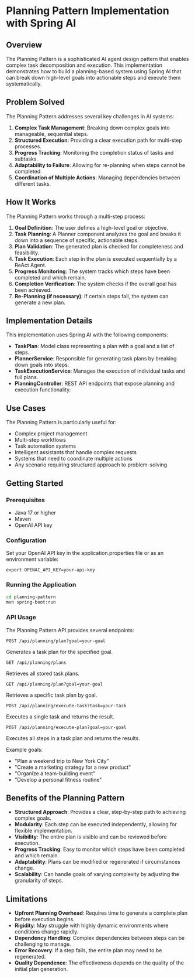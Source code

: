 # Planning Pattern Implementation with Spring AI

## Overview

The Planning Pattern is a sophisticated AI agent design pattern that enables complex task decomposition and execution. This implementation demonstrates how to build a planning-based system using Spring AI that can break down high-level goals into actionable steps and execute them systematically.

## Problem Solved

The Planning Pattern addresses several key challenges in AI systems:

1. **Complex Task Management**: Breaking down complex goals into manageable, sequential steps.
2. **Structured Execution**: Providing a clear execution path for multi-step processes.
3. **Progress Tracking**: Monitoring the completion status of tasks and subtasks.
4. **Adaptability to Failure**: Allowing for re-planning when steps cannot be completed.
5. **Coordination of Multiple Actions**: Managing dependencies between different tasks.

## How It Works

The Planning Pattern works through a multi-step process:

1. **Goal Definition**: The user defines a high-level goal or objective.
2. **Task Planning**: A Planner component analyzes the goal and breaks it down into a sequence of specific, actionable steps.
3. **Plan Validation**: The generated plan is checked for completeness and feasibility.
4. **Task Execution**: Each step in the plan is executed sequentially by a ReAct Agent.
5. **Progress Monitoring**: The system tracks which steps have been completed and which remain.
6. **Completion Verification**: The system checks if the overall goal has been achieved.
7. **Re-Planning (if necessary)**: If certain steps fail, the system can generate a new plan.

## Implementation Details

This implementation uses Spring AI with the following components:

- **TaskPlan**: Model class representing a plan with a goal and a list of steps.
- **PlannerService**: Responsible for generating task plans by breaking down goals into steps.
- **TaskExecutionService**: Manages the execution of individual tasks and full plans.
- **PlanningController**: REST API endpoints that expose planning and execution functionality.

## Use Cases

The Planning Pattern is particularly useful for:

- Complex project management
- Multi-step workflows
- Task automation systems
- Intelligent assistants that handle complex requests
- Systems that need to coordinate multiple actions
- Any scenario requiring structured approach to problem-solving

## Getting Started

### Prerequisites

- Java 17 or higher
- Maven
- OpenAI API key

### Configuration

Set your OpenAI API key in the application.properties file or as an environment variable:

```
export OPENAI_API_KEY=your-api-key
```

### Running the Application

```bash
cd planning-pattern
mvn spring-boot:run
```

### API Usage

The Planning Pattern API provides several endpoints:

```
POST /api/planning/plan?goal=your-goal
```
Generates a task plan for the specified goal.

```
GET /api/planning/plans
```
Retrieves all stored task plans.

```
GET /api/planning/plan?goal=your-goal
```
Retrieves a specific task plan by goal.

```
POST /api/planning/execute-task?task=your-task
```
Executes a single task and returns the result.

```
POST /api/planning/execute-plan?goal=your-goal
```
Executes all steps in a task plan and returns the results.

Example goals:
- "Plan a weekend trip to New York City"
- "Create a marketing strategy for a new product"
- "Organize a team-building event"
- "Develop a personal fitness routine"

## Benefits of the Planning Pattern

- **Structured Approach**: Provides a clear, step-by-step path to achieving complex goals.
- **Modularity**: Each step can be executed independently, allowing for flexible implementation.
- **Visibility**: The entire plan is visible and can be reviewed before execution.
- **Progress Tracking**: Easy to monitor which steps have been completed and which remain.
- **Adaptability**: Plans can be modified or regenerated if circumstances change.
- **Scalability**: Can handle goals of varying complexity by adjusting the granularity of steps.

## Limitations

- **Upfront Planning Overhead**: Requires time to generate a complete plan before execution begins.
- **Rigidity**: May struggle with highly dynamic environments where conditions change rapidly.
- **Dependency Handling**: Complex dependencies between steps can be challenging to manage.
- **Error Recovery**: If a step fails, the entire plan may need to be regenerated.
- **Quality Dependence**: The effectiveness depends on the quality of the initial plan generation.
